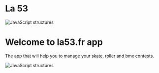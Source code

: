 # La 53

![JavaScript structures](https://firebasestorage.googleapis.com/v0/b/lyon-roller-open.appspot.com/o/logo-la-53-2020.png?alt=media&token=03806a44-28fc-4b7b-a69c-8755765c087d)

# Welcome to la53.fr app

The app that will help you to manage your skate, roller and bmx contests.

![JavaScript structures](https://firebasestorage.googleapis.com/v0/b/lyon-roller-open.appspot.com/o/Logo-53-oficial.png?alt=media&token=cf7b1125-d9b4-49ad-bf87-529592a5667c)
